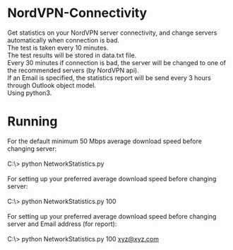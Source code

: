# NordVPN-Connectivity
Get statistics on your NordVPN server connectivity, and change servers automatically when connection is bad.<br>
The test is taken every 10 minutes.<br>
The test results will be stored in data.txt file.<br>
Every 30 minutes if connection is bad, the server will be changed to one of the recommended servers (by NordVPN api).<br>
If an Email is specified, the statistics report will be send every 3 hours through Outlook object model.<br>
Using python3.<br>
# Running 
For the default minimum 50 Mbps average download speed before changing server:<br><br>
C:\\> python NetworkStatistics.py <br><br>
For setting up your preferred average download speed before changing server:<br><br>
C:\\> python NetworkStatistics.py 100 <br><br>
For setting up your preferred average download speed before changing server and Email address (for report):<br><br>
C:\\> python NetworkStatistics.py 100 xyz@xyz.com
